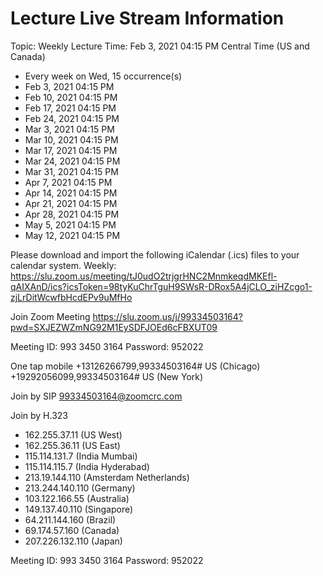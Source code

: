# Lecture Live Stream Information

Topic: Weekly Lecture
Time: Feb 3, 2021 04:15 PM Central Time (US and Canada)
- Every week on Wed, 15 occurrence(s)
- Feb 3, 2021 04:15 PM
- Feb 10, 2021 04:15 PM
- Feb 17, 2021 04:15 PM
- Feb 24, 2021 04:15 PM
- Mar 3, 2021 04:15 PM
- Mar 10, 2021 04:15 PM
- Mar 17, 2021 04:15 PM
- Mar 24, 2021 04:15 PM
- Mar 31, 2021 04:15 PM
- Apr 7, 2021 04:15 PM
- Apr 14, 2021 04:15 PM
- Apr 21, 2021 04:15 PM
- Apr 28, 2021 04:15 PM
- May 5, 2021 04:15 PM
- May 12, 2021 04:15 PM

Please download and import the following iCalendar (.ics) files to your calendar system.
Weekly: https://slu.zoom.us/meeting/tJ0udO2trjgrHNC2MnmkeqdMKEfl-qAIXAnD/ics?icsToken=98tyKuChrTguH9SWsR-DRox5A4jCLO_ziHZcgo1-zjLrDitWcwfbHcdEPv9uMfHo

Join Zoom Meeting
https://slu.zoom.us/j/99334503164?pwd=SXJEZWZmNG92M1EySDFJOEd6cFBXUT09

Meeting ID: 993 3450 3164
Password: 952022

One tap mobile
+13126266799,99334503164# US (Chicago)
+19292056099,99334503164# US (New York)

Join by SIP
99334503164@zoomcrc.com

Join by H.323
- 162.255.37.11 (US West)
- 162.255.36.11 (US East)
- 115.114.131.7 (India Mumbai)
- 115.114.115.7 (India Hyderabad)
- 213.19.144.110 (Amsterdam Netherlands)
- 213.244.140.110 (Germany)
- 103.122.166.55 (Australia)
- 149.137.40.110 (Singapore)
- 64.211.144.160 (Brazil)
- 69.174.57.160 (Canada)
- 207.226.132.110 (Japan)

Meeting ID: 993 3450 3164
Password: 952022
